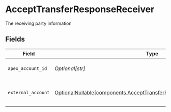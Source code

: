 # AcceptTransferResponseReceiver

The receiving party information


## Fields

| Field                                                                                                                                                  | Type                                                                                                                                                   | Required                                                                                                                                               | Description                                                                                                                                            | Example                                                                                                                                                |
| ------------------------------------------------------------------------------------------------------------------------------------------------------ | ------------------------------------------------------------------------------------------------------------------------------------------------------ | ------------------------------------------------------------------------------------------------------------------------------------------------------ | ------------------------------------------------------------------------------------------------------------------------------------------------------ | ------------------------------------------------------------------------------------------------------------------------------------------------------ |
| `apex_account_id`                                                                                                                                      | *Optional[str]*                                                                                                                                        | :heavy_minus_sign:                                                                                                                                     | The internal apex account id                                                                                                                           | 01H8FB90ZRRFWXB4XC2JPJ1D4Y                                                                                                                             |
| `external_account`                                                                                                                                     | [OptionalNullable[components.AcceptTransferResponseTransferExternalAccount]](../../models/components/accepttransferresponsetransferexternalaccount.md) | :heavy_minus_sign:                                                                                                                                     | The external account information                                                                                                                       |                                                                                                                                                        |